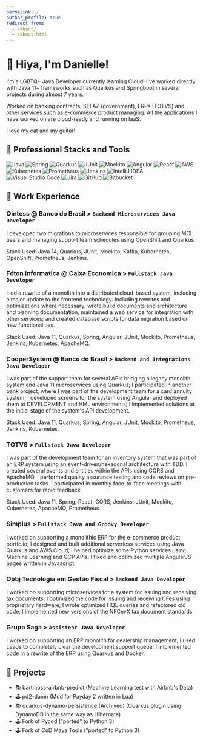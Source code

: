```yaml
---
permalink: /
author_profile: true
redirect_from: 
  - /about/
  - /about.html
---
```


# 🥰 Hiya, I'm Danielle!

I'm a LGBTQ+ Java Developer currently learning Cloud! I've worked directly with Java 11+ frameworks such as Quarkus and
Springboot in several projects during almost 7 years.

Worked on banking contracts, SEFAZ (government), ERPs (TOTVS) and other services such as e-commerce product managing.
All the applications I have worked on are cloud-ready and running on IaaS.

I love my cat and my guitar!

## 🧰 Professional Stacks and Tools
![Java](https://img.shields.io/badge/java-%23ED8B00.svg?style=for-the-badge&logo=java&logoColor=white)
![Spring](https://img.shields.io/badge/spring-%236DB33F.svg?style=for-the-badge&logo=spring&logoColor=white)
![Quarkus](https://img.shields.io/badge/Quarkus-black?style=for-the-badge&logo=quarkus)
![JUnit](https://img.shields.io/badge/JUnit-black?style=for-the-badge&logo=junit5)
![Mockito](https://img.shields.io/badge/Mockito-black?style=for-the-badge)
![Angular](https://img.shields.io/badge/angular-%23DD0031.svg?style=for-the-badge&logo=angular&logoColor=white)
![React](https://img.shields.io/badge/React-black?style=for-the-badge&logo=react)
![AWS](https://img.shields.io/badge/AWS-%23FF9900.svg?style=for-the-badge&logo=amazon-aws&logoColor=white)
![Kubernetes](https://img.shields.io/badge/kubernetes-%23326ce5.svg?style=for-the-badge&logo=kubernetes&logoColor=white)
![Prometheus](https://img.shields.io/badge/Prometheus-black?style=for-the-badge&logo=prometheus)
![Jenkins](https://img.shields.io/badge/Jenkins-black?style=for-the-badge&logo=jenkins)
![IntelliJ IDEA](https://img.shields.io/badge/IntelliJIDEA-000000.svg?style=for-the-badge&logo=intellij-idea&logoColor=white)
![Visual Studio Code](https://img.shields.io/badge/Visual%20Studio%20Code-0078d7.svg?style=for-the-badge&logo=visual-studio-code&logoColor=white)
![Jira](https://img.shields.io/badge/jira-%230A0FFF.svg?style=for-the-badge&logo=jira&logoColor=white)
![GitHub](https://img.shields.io/badge/github-%23121011.svg?style=for-the-badge&logo=github&logoColor=white)
![Bitbucket](https://img.shields.io/badge/bitbucket-%230047B3.svg?style=for-the-badge&logo=bitbucket&logoColor=white)

## 🏢 Work Experience

### Qintess @ Banco do Brasil > `Backend Microservices Java Developer`
I developed two migrations to microservices responsible for grouping MCI users and managing support team schedules using OpenShift and Quarkus. 

Stack Used: Java 14, Quarkus, JUnit, Mockito, Kafka, Kubernetes, OpenShift, Prometheus, Jenkins.

### Fóton Informatica @ Caixa Economica > `Fullstack Java Developer`
I led a rewrite of a monolith into a distributed cloud-based system, including a major update to the frontend technology. Including rewrites and optimizations where necessary; wrote build documents and architecture and planning documentation; maintained a web service for integration with other services; and created database scripts for data migration based on new functionalities. 

Stack Used: Java 11, Quarkus, Spring, Angular, JUnit, Mockito, Prometheus, Jenkins, Kubernetes, ApacheMQ.

### CooperSystem @ Banco do Brasil > `Backend and Integrations Java Developer`
I was part of the support team for several APIs bridging a legacy monolith system and Java 11 microservices using Quarkus; I participated in another bank project, where I was part of the development team for a card annuity system; I developed screens for the system using Angular and deployed them to DEVELOPMENT and HML environments; I implemented solutions at the initial stage of the system's API development.

Stack Used: Java 11, Quarkus, Spring, Angular, JUnit, Mockito, Prometheus, Jenkins, Kubernetes.

### TOTVS > `Fullstack Java Developer`
I was part of the development team for an inventory system that was part of an ERP system using an event-driven/hexagonal architecture with TDD. I created several events and entities within the APIs using CQRS and ApacheMQ. I performed quality assurance testing and code reviews on pre-production tasks. I participated in monthly face-to-face meetings with customers for rapid feedback.

Stack Used:  Java 11, Spring, React, CQRS, Jenkins, JUnit, Mockito, Kubernetes, ApacheMQ, Prometheus.

### Simplus > `Fullstack Java and Groovy Developer`
I worked on supporting a monolithic ERP for the e-commerce product portfolio; I designed and built additional serverless services using Java Quarkus and AWS Cloud; I helped optimize some Python services using Machine Learning and GCP APIs; I fixed and optimized multiple AngularJS pages written in Javascript.

### Oobj Tecnologia em Gestão Fiscal > `Backend Java Developer`
I worked on supporting microservices for a system for issuing and receiving tax documents; I optimized the code for issuing and receiving CFes using proprietary hardware; I wrote optimized HQL queries and refactored old code; I implemented new versions of the NFCevX tax document standards.

### Grupo Saga > `Assistent Java Developer`
I worked on supporting an ERP monolith for dealership management; I used Leads to completely clear the development support queue; I implemented code in a rewrite of the ERP using Quarkus and Docker.

## 💽 Projects
- 📚 bartmoss-airbnb-predict (Machine Learning test with Airbnb's Data)
- 🕹 pd2-damn (Mod for Payday 2 written in Lua)
- 📚 quarkus-dynamo-persistence (Archived) (Quarkus plugin using DynamoDB in the same way as Hibernate)
- 🕹 Fork of Pycod ("ported" to Python 3)
- 🕹 Fork of CoD Maya Tools ("ported" to Python 3)